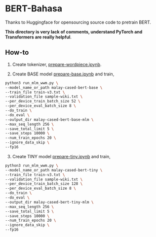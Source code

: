 # BERT-Bahasa

Thanks to Huggingface for opensourcing source code to pretrain BERT.

**This directory is very lack of comments, understand PyTorch and Transformers are really helpful**.

## How-to

1. Create tokenizer, [prepare-wordpiece.ipynb](prepare-wordpiece.ipynb).

2. Create BASE model [prepare-base.ipynb](prepare-base.ipynb) and train,


```bash
python3 run_mlm_wwm.py \
--model_name_or_path malay-cased-bert-base \
--train_file train-v3.txt \
--validation_file sample-wiki.txt \
--per_device_train_batch_size 52 \
--per_device_eval_batch_size 8 \
--do_train \
--do_eval \
--output_dir malay-cased-bert-base-mlm \
--max_seq_length 256 \
--save_total_limit 5 \
--save_steps 10000 \
--num_train_epochs 20 \
--ignore_data_skip \
--fp16
```

3. Create TINY model [prepare-tiny.ipynb](prepare-tiny.ipynb) and train,

```bash
python3 run_mlm_wwm.py \
--model_name_or_path malay-cased-bert-tiny \
--train_file train-v3.txt \
--validation_file sample-wiki.txt \
--per_device_train_batch_size 128 \
--per_device_eval_batch_size 8 \
--do_train \
--do_eval \
--output_dir malay-cased-bert-tiny-mlm \
--max_seq_length 256 \
--save_total_limit 5 \
--save_steps 10000 \
--num_train_epochs 20 \
--ignore_data_skip \
--fp16
```

